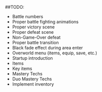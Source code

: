 ##TODO:

- Battle numbers
- Proper battle fighting animations
- Proper victory scene
- Proper defeat scene
- Non-Game-Over defeat 
- Proper battle transition
- Black fade effect during area enter
- Overworld menu (items, equip, save, etc.)
- Startup introduction
- Items
- Key items
- Mastery Techs
- Duo Mastery Techs
- Implement inventory